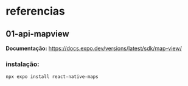 # referencias

## 01-api-mapview

**Documentação:** https://docs.expo.dev/versions/latest/sdk/map-view/

### instalação:

`npx expo install react-native-maps`
